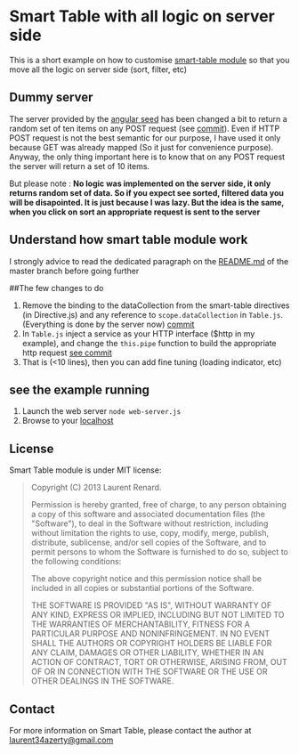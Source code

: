 # Smart Table with all logic on server side

This is a short example on how to customise [smart-table module](https://github.com/lorenzofox3/Smart-Table) so that you move all the logic on server side (sort, filter, etc)

## Dummy server

The server provided by the [angular seed](https://github.com/angular/angular-seed) has been changed a bit to return a random set of ten items on any POST
request (see [commit](https://github.com/lorenzofox3/Smart-Table/commit/2b305a34bf981212594c30a6df59b44f4010c13d)).
Even if HTTP POST request is not the best semantic for our purpose, I have used it only because GET was already mapped (So it just for convenience purpose).
Anyway, the only thing important here is to know that on any POST request the server will return a set of 10 items.

But please note :
 **No logic was implemented on the server side, it only returns random set of data. So if you expect see sorted, filtered data you will be disapointed. It is just
  because I was lazy. But the idea is the same, when you click on sort an appropriate request is sent to the server**

## Understand how smart table module work

I strongly advice to read the dedicated paragraph on the [README.md](https://github.com/lorenzofox3/Smart-Table#how-does-smart-table-work-) of the master branch before going further

##The few changes to do

1. Remove the binding to the dataCollection from the smart-table directives (in Directive.js) and any reference to `scope.dataCollection` in `Table.js`. (Everything is done by the server now) [commit](https://github.com/lorenzofox3/Smart-Table/commit/2a36d7199233c908b1bf6f327cbe23bb6d504918)
2. In `Table.js` inject a service as your HTTP interface ($http in my example), and change the `this.pipe` function  to build the appropriate http request [see commit](https://github.com/lorenzofox3/Smart-Table/commit/b89954ee94ccbfa6e8c78d6945a212ee72cca826#L0R454)
3. That is (<10 lines), then you can add fine tuning (loading indicator, etc)

## see the example running

1. Launch the web server `node web-server.js`
2. Browse to your [localhost](http://localhost:8000/example-app/index.html)

## License

Smart Table module is under MIT license:

> Copyright (C) 2013 Laurent Renard.
>
> Permission is hereby granted, free of charge, to any person
> obtaining a copy of this software and associated documentation files
> (the "Software"), to deal in the Software without restriction,
> including without limitation the rights to use, copy, modify, merge,
> publish, distribute, sublicense, and/or sell copies of the Software,
> and to permit persons to whom the Software is furnished to do so,
> subject to the following conditions:
>
> The above copyright notice and this permission notice shall be
> included in all copies or substantial portions of the Software.
>
> THE SOFTWARE IS PROVIDED "AS IS", WITHOUT WARRANTY OF ANY KIND,
> EXPRESS OR IMPLIED, INCLUDING BUT NOT LIMITED TO THE WARRANTIES OF
> MERCHANTABILITY, FITNESS FOR A PARTICULAR PURPOSE AND
> NONINFRINGEMENT. IN NO EVENT SHALL THE AUTHORS OR COPYRIGHT HOLDERS
> BE LIABLE FOR ANY CLAIM, DAMAGES OR OTHER LIABILITY, WHETHER IN AN
> ACTION OF CONTRACT, TORT OR OTHERWISE, ARISING FROM, OUT OF OR IN
> CONNECTION WITH THE SOFTWARE OR THE USE OR OTHER DEALINGS IN THE
> SOFTWARE.

## Contact

For more information on Smart Table, please contact the author at laurent34azerty@gmail.com